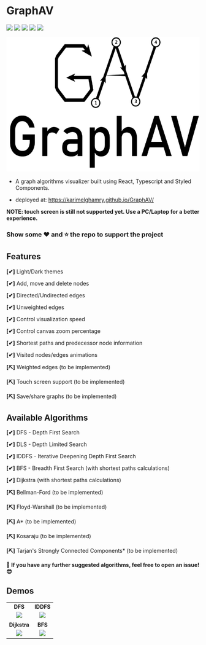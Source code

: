 # GraphAV
[<img src="https://img.shields.io/website?up_message=Github%20Pages&url=https%3A%2F%2Fkarimelghamry.github.io%2FGraphAV%2F">](https://karimelghamry.github.io/GraphAV/) <img src="https://img.shields.io/github/license/karimelghamry/GraphAV"> <img src="https://img.shields.io/github/issues-raw/karimelghamry/GraphAV">
<img src="https://img.shields.io/github/issues-pr-closed/karimelghamry/GraphAV"> <img src="https://img.shields.io/github/contributors/karimelghamry/GraphAV">

<p align="center"><img height="350px" src="screenshots/GraphAV.png"></p>

- A graph algorithms visualizer built using React, Typescript and Styled Components.

- deployed at: https://karimelghamry.github.io/GraphAV/

**NOTE: touch screen is still not supported yet. Use a PC/Laptop for a better experience.**

### Show some :heart: and :star: the repo to support the project

## Features

**[✔]** Light/Dark themes

**[✔]** Add, move and delete nodes

**[✔]** Directed/Undirected edges

**[✔]** Unweighted edges

**[✔]** Control visualization speed

**[✔]** Control canvas zoom percentage

**[✔]** Shortest paths and predecessor node information

**[✔]** Visited nodes/edges animations

**[⛏]** Weighted edges (to be implemented)

**[⛏]** Touch screen support (to be implemented)

**[⛏]** Save/share graphs (to be implemented)

## Available Algorithms

**[✔]** DFS - Depth First Search

**[✔]** DLS - Depth Limited Search

**[✔]** IDDFS - Iterative Deepening Depth First Search

**[✔]** BFS - Breadth First Search (with shortest paths calculations)

**[✔]** Dijkstra (with shortest paths calculations)

**[⛏]** Bellman-Ford (to be implemented)

**[⛏]** Floyd-Warshall (to be implemented)

**[⛏]** A\* (to be implemented)

**[⛏]** Kosaraju (to be implemented)

**[⛏]** Tarjan's Strongly Connected Components\* (to be implemented)

**🎉 If you have any further suggested algorithms, feel free to open an issue! 😎**

## Demos

<table style="font-weight:bold;" align="center">
  <tr>
    <td align="center">DFS</td>
     <td align="center">IDDFS</td>
  </tr>
  <tr>
    <td align="center"><img width="400px" src="https://media.giphy.com/media/H7f7EJhDl6b0Bjak1K/giphy.gif"></td>
    <td align="center"><img width="400px" src="https://media.giphy.com/media/S8MtOaYjNEZIDtUhgb/giphy.gif"></td>
  </tr>
  <tr>
    <td align="center">Dijkstra</td>
     <td align="center">BFS</td>
  </tr>
  <tr>
    <td align="center"><img width="400px" src="https://media.giphy.com/media/L1K4LMxTaZ68j2qLo4/giphy.gif"></td>
    <td align="center"><img width="400px" src="https://media.giphy.com/media/XDGHPH6auW8L1xT3cg/giphy.gif"></td>
  </tr>
 </table>
